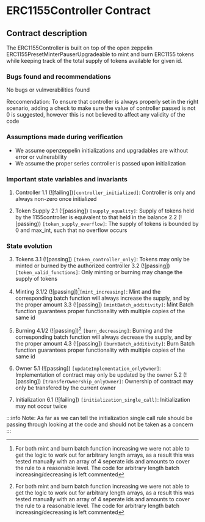 # ERC1155Controller Contract

## Contract description

The ERC1155Controller is built on top of the open zeppelin ERC1155PresetMinterPauserUpgradeable to mint and burn ERC1155 tokens while keeping track of the total supply of tokens available for given id.

### Bugs found and recommendations

No bugs or vulnverabilities found

Reccomendation: To ensure that controller is always properly set in the right scenario, adding a check to make sure the value of controller passed is not 0 is suggested, however this is not believed to affect any validity of the code

### Assumptions made during verification

- We assume openzeppelin initializations and upgradables are without error or vulnerability
- We assume the proper series controller is passed upon initialization

### Important state variables and invariants

1. Controller
   1.1 (![failing])`[controller_initialized]`: Controller is only and always non-zero once initialized

2. Token Supply
   2.1 (![passing]) `[supply_equality]`: Supply of tokens held by the 1155controller is equivalent to that held in the balance
   2.2 (![passing)) `[token_supply_overflow]`: The supply of tokens is bounded by 0 and max_int, such that no overflow occurs

### State evolution

3. Tokens
   3.1 (![passing]) `[token_controller_only]`: Tokens may only be minted or burned by the authorized controller
   3.2 (![passing]) `[token_valid_functions]`: Only minting or burning may change the supply of tokens

4. Minting
   3.1/2 (![passing])[^manual]`[mint_increasing]`: Mint and the corresponding batch function will always increase the supply, and by the proper amount
   3.3 (![passing]) `[mintBatch_additivity]`: Mint Batch function guarantees proper functionality with multiple copies of the same id

5. Burning
   4.1/2 (![passing])[^manual] `[burn_decreasing]`: Burning and the corresponding batch function will always decrease the supply, and by the proper amount
   4.3 (![passing]) `[burnBatch_additivity]`: Burn Batch function guarantees proper functionality with multiple copies of the same id

[^manual]: For both mint and burn batch function increasing we were not able to get the logic to work out for arbitrary length arrays, as a result this was tested manually with an array of 4 seperate ids and amounts to cover the rule to a reasonable level. The code for arbitrary length batch increasing/decreasing is left commented

6. Owner
   5.1 (![passing]) `[updateImplementation_onlyOwner]`: Implementation of contract may only be updated by the owner
   5.2 (![passing]) `[transferOwnership_onlyOwner]`: Ownership of contract may only be transfered by the current owner

7. Initialization
   6.1 (![failing]) `[initialization_single_call]`: Initialization may not occur twice

:::info
Note: As far as we can tell the initialization single call rule should be passing through looking at the code and should not be taken as a concern
:::
